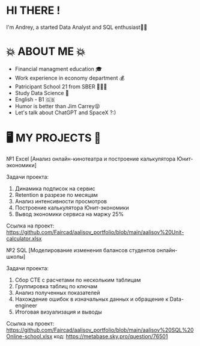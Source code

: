 # HI THERE !
I'm Andrey, a started Data Analyst and SQL enthusiast👋🏽

# 💥 ABOUT ME 💥
- Financial managment education 🎓
- Work experience in economy department 💰
- Patricipant School 21 from SBER 👨🏻‍💻
- Study Data Science 🤖
- English - B1 🇬🇧
- Humor is better than Jim Carrey😝
- Let's talk about ChatGPT and SpaceX ?:)

# 🖥️ MY PROJECTS 🔧

№1 Excel [Анализ онлайн-кинотеатра и построение калькулятора Юнит-экономики]

Задачи проекта:
1. Динамика подписок на сервис
2. Retention в разрезе по месяцам
3. Анализ интенсивности просмотров
4. Построение калькулятора Юнит-экономики
5. Вывод экономики сервиса на маржу 25%
   
Ссылка на проект: https://github.com/Faircad/aalisov_portfolio/blob/main/aalisov%20Unit-calculator.xlsx

№2 SQL [Моделирование изменения балансов студентов онлайн-школы]

Задачи проекта:
1. Сбор CTE с расчетами по нескольким таблицам
2. Группировка таблиц по ключам
3. Анализ полученных показателей
4. Нахождение ошибок в изначальных данных и обращение к Data-engineer
5. Итоговая визуализация и выводы

Ссылка на проект: https://github.com/Faircad/aalisov_portfolio/blob/main/aalisov%20SQL%20Online-school.xlsx
                  код: https://metabase.sky.pro/question/76501


   

